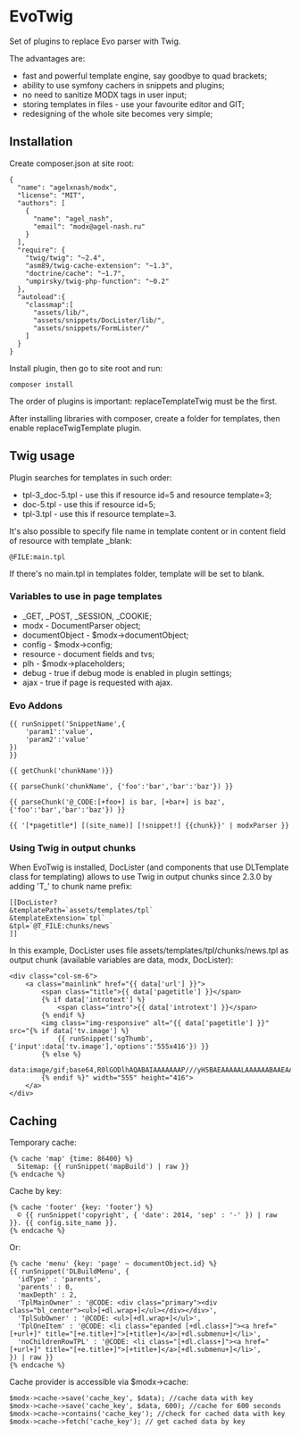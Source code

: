 # EvoTwig
Set of plugins to replace Evo parser with Twig.

The advantages are:
* fast and powerful template engine, say goodbye to quad brackets;
* ability to use symfony cachers in snippets and plugins;
* no need to sanitize MODX tags in user input;
* storing templates in files - use your favourite editor and GIT;
* redesigning of the whole site becomes very simple;

## Installation
Create composer.json at site root:
```
{
  "name": "agelxnash/modx",
  "license": "MIT",
  "authors": [
    {
      "name": "agel_nash",
      "email": "modx@agel-nash.ru"
    }
  ],
  "require": {
    "twig/twig": "~2.4",
    "asm89/twig-cache-extension": "~1.3",
    "doctrine/cache": "~1.7",
    "umpirsky/twig-php-function": "~0.2"
  },
  "autoload":{
    "classmap":[
      "assets/lib/",
      "assets/snippets/DocLister/lib/",
      "assets/snippets/FormLister/"
    ]
  }
}
```
Install plugin, then go to site root and run:
```
composer install
```

The order of plugins is important: replaceTemplateTwig must be the first.

After installing libraries with composer, create a folder for templates, then enable replaceTwigTemplate plugin.

## Twig usage
Plugin searches for templates in such order:
* tpl-3_doc-5.tpl - use this if resource id=5 and resource template=3;
* doc-5.tpl - use this if resource id=5;
* tpl-3.tpl - use this if resource template=3.

It's also possible to specify file name in template content or in content field of resource with template _blank:
```
@FILE:main.tpl
```
If there's no main.tpl in templates folder, template will be set to blank.

### Variables to use in page templates
* _GET, _POST, _SESSION, _COOKIE;
* modx - DocumentParser object;
* documentObject - $modx->documentObject;
* config - $modx->config;
* resource - document fields and tvs;
* plh - $modx->placeholders;
* debug - true if debug mode is enabled in plugin settings;
* ajax - true if page is requested with ajax.

### Evo Addons
```
{{ runSnippet('SnippetName',{
    'param1':'value',
    'param2':'value'
})
}}

{{ getChunk('chunkName')}}

{{ parseChunk('chunkName', {'foo':'bar','bar':'baz'}) }}

{{ parseChunk('@_CODE:[+foo+] is bar, [+bar+] is baz', {'foo':'bar','bar':'baz'}) }}

{{ '[*pagetitle*] [(site_name)] [!snippet!] {{chunk}}' | modxParser }}
```

### Using Twig in output chunks
When EvoTwig is installed, DocLister (and components that use DLTemplate class for templating) allows to use Twig in output chunks since 2.3.0 by adding 'T_' to chunk name prefix:
```
[[DocLister?
&templatePath=`assets/templates/tpl`
&templateExtension=`tpl`
&tpl=`@T_FILE:chunks/news`
]]
```

In this example, DocLister uses file assets/templates/tpl/chunks/news.tpl as output chunk (available variables are data, modx, DocLister):
```
<div class="col-sm-6">
    <a class="mainlink" href="{{ data['url'] }}">
        <span class="title">{{ data['pagetitle'] }}</span>
        {% if data['introtext'] %}
            <span class="intro">{{ data['introtext'] }}</span>
        {% endif %}
        <img class="img-responsive" alt="{{ data['pagetitle'] }}" src="{% if data['tv.image'] %}
            {{ runSnippet('sgThumb',{'input':data['tv.image'],'options':'555x416'}) }}
        {% else %}
            data:image/gif;base64,R0lGODlhAQABAIAAAAAAAP///yH5BAEAAAAALAAAAAABAAEAAAIBRAA7
        {% endif %}" width="555" height="416">
    </a>
</div>
```

## Caching

Temporary cache:
```
{% cache 'map' {time: 86400} %}
  Sitemap: {{ runSnippet('mapBuild') | raw }} 
{% endcache %}
```

Cache by key:
```
{% cache 'footer' {key: 'footer'} %}
  © {{ runSnippet('copyright', { 'date': 2014, 'sep' : '‐' }) | raw }}. {{ config.site_name }}.
{% endcache %}
```

Or:
```
{% cache 'menu' {key: 'page' ~ documentObject.id} %}
{{ runSnippet('DLBuildMenu', {
  'idType' : 'parents',
  'parents' : 0,
  'maxDepth' : 2,
  'TplMainOwner' : '@CODE: <div class="primary"><div class="bl_center"><ul>[+dl.wrap+]</ul></div></div>',
  'TplSubOwner' : '@CODE: <ul>[+dl.wrap+]</ul>',
  'TplOneItem' : '@CODE: <li class="epanded [+dl.class+]"><a href="[+url+]" title="[+e.title+]">[+title+]</a>[+dl.submenu+]</li>',
  'noChildrenRowTPL' : '@CODE: <li class="[+dl.class+]"><a href="[+url+]" title="[+e.title+]">[+title+]</a>[+dl.submenu+]</li>',
}) | raw }}
{% endcache %}
```

Cache provider is accessible via $modx->cache:
```
$modx->cache->save('cache_key', $data); //cache data with key
$modx->cache->save('cache_key', $data, 600); //cache for 600 seconds
$modx->cache->contains('cache_key'); //check for cached data with key
$modx->cache->fetch('cache_key'); // get cached data by key
```